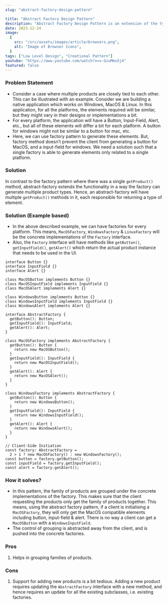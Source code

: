 ```yaml
---
slug: "abstract-factory-design-pattern"

title: "Abstract Factory Design Pattern"
description: "Abstract Factory Design Pattern is an extension of the typical factory design pattern in a way that it allows for creation of multiple product types."
date: 2023-12-24
image:
  {
    src: "/src/assets/images/article/browsers.png",
    alt: "Image of Browser Icons",
  }
tags: ["Low Level Design", "Creational Pattern"]
youtube: "https://www.youtube.com/watch?v=v-GiuMmsXj4"
featured: false
---
```


### Problem Statement

- Consider a case where multiple products are closely tied to each other. This can be illustrated with an example. Consider we are building a native application which works on Windows, MacOS & Linux. In this application, for all the platforms, the elements required will be similar, but they might vary in their designs or implementations a bit.
- For every platform, the application will have a Button, Input-Field, Alert, etc., but all of these elements will differ a bit for each platform. A button for windows might not be similar to a button for mac, etc.
- Here, we can use factory pattern to generate these elements. But, factory method doesn’t prevent the client from generating a button for MacOS, and a input-field for windows. We need a solution such that a single factory is able to generate elements only related to a single platform.

### Solution

In contrast to the factory pattern where there was a single `getProduct()` method, abstract-factory extends the functionality in a way the factory can generate multiple product types. Hence, an abstract-factory will have multiple `getProduct()` methods in it, each responsible for returning a type of element.

### Solution (Example based)

- In the above described example, we can have factories for every platform. This means, `MacOSFactory`, `WindowsFactory` & `LinuxFactory` will be the concrete implementations of the `Factory` interface.
- Also, the `Factory` interface will have methods like `getButton()`, `getInputField()`, `getAlert()` which return the actual product instance that needs to be used in the UI.

```tsx
interface Button {}
interface InputField {}
interface Alert {}

class MacOSButton implements Button {}
class MacOSInputField implements InputField {}
class MacOSAlert implements Alert {}

class WindowsButton implements Button {}
class WindowsInputField implements InputField {}
class WindowsAlert implements Alert {}

interface AbstractFactory {
  getButton(): Button;
  getInputField(): InputField;
  getAlert(): Alert;
}

class MacOSFactory implements AbstractFactory {
  getButton(): Button {
    return new MacOSButton();
  }
  getInputField(): InputField {
    return new MacOSInputField();
  }
  getAlert(): Alert {
    return new MacOSAlert();
  }
}

class WindowsFactory implements AbstractFactory {
  getButton(): Button {
    return new WindowsButton();
  }
  getInputField(): InputField {
    return new WindowsInputField();
  }
  getAlert(): Alert {
    return new WindowsAlert();
  }
}

// Client-Side Initiation
const factory: AbstractFactory =
  2 > 1 ? new MacOSFactory() : new WindowsFactory();
const button = factory.getButton();
const inputField = factory.getInputField();
const alert = factory.getAlert();
```

### How it solves?

- In this pattern, the family of products are grouped under the concrete implementations of the factory. This makes sure that the client requesting the products only get the family of products together. This means, using the abstract factory pattern, if a client is initialising a `MacOSFactory`, they will only get the MacOS compatible elements including button, input-field & alert. There is no way a client can get a `MacOSButton` with a `WindowsInputField`.
- The control of grouping is abstracted away from the client, and is pushed into the concrete factories.

### Pros

1. Helps in grouping families of products.

### Cons

1. Support for adding new products is a bit tedious. Adding a new product requires updating the `AbstractFactory` interface with a new method, and hence requires an update for all the existing subclasses, i.e. existing factories.
